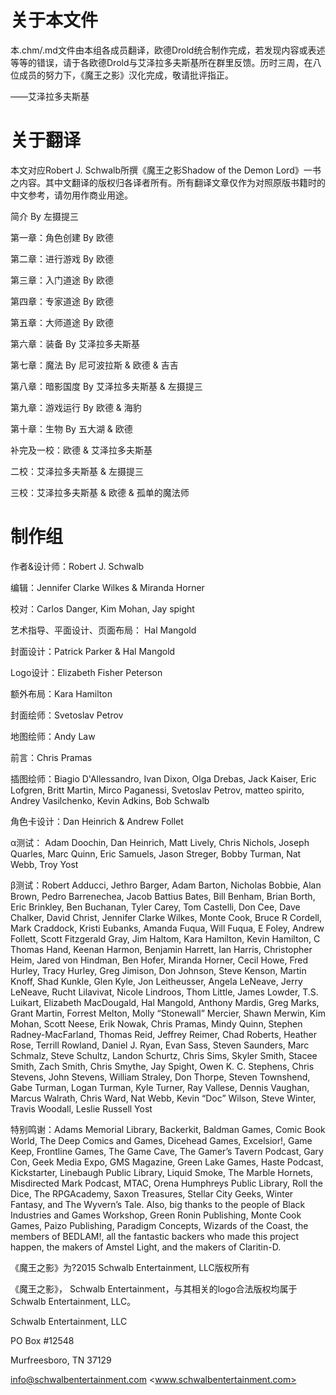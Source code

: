 # 关于本文件

本.chm/.md文件由本组各成员翻译，欧德Drold统合制作完成，若发现内容或表述等等的错误，请于各欧德Drold与艾泽拉多夫斯基所在群里反馈。历时三周，在八位成员的努力下，《魔王之影》汉化完成，敬请批评指正。

——艾泽拉多夫斯基

# 关于翻译

本文对应Robert J. Schwalb所撰《魔王之影Shadow of the Demon Lord》一书之内容。其中文翻译的版权归各译者所有。所有翻译文章仅作为对照原版书籍时的中文参考，请勿用作商业用途。

简介 By 左摄提三

第一章：角色创建 By 欧德

第二章：进行游戏 By 欧德

第三章：入门道途 By 欧德

第四章：专家道途 By 欧德

第五章：大师道途 By 欧德

第六章：装备 By 艾泽拉多夫斯基

第七章：魔法 By 尼可波拉斯 & 欧德 & 吉吉

第八章：暗影国度 By 艾泽拉多夫斯基 & 左摄提三

第九章：游戏运行 By 欧德 & 海豹

第十章：生物 By 五大湖 & 欧德

补完及一校：欧德 & 艾泽拉多夫斯基

二校：艾泽拉多夫斯基 & 左摄提三

三校：艾泽拉多夫斯基 & 欧德 & 孤单的魔法师

# 制作组

作者&设计师：Robert J. Schwalb

编辑：Jennifer Clarke Wilkes & Miranda Horner

校对：Carlos Danger, Kim Mohan, Jay spight

艺术指导、平面设计、页面布局： Hal Mangold

封面设计：Patrick Parker & Hal Mangold

Logo设计：Elizabeth Fisher Peterson

额外布局：Kara Hamilton

封面绘师：Svetoslav Petrov

地图绘师：Andy Law

前言：Chris Pramas

插图绘师：Biagio D'Allessandro, Ivan Dixon, Olga Drebas, Jack Kaiser, Eric Lofgren, Britt Martin, Mirco Paganessi, Svetoslav Petrov, matteo spirito, Andrey Vasilchenko, Kevin Adkins, Bob Schwalb

角色卡设计：Dan Heinrich & Andrew Follet

α测试： Adam Doochin, Dan Heinrich, Matt Lively, Chris Nichols, Joseph Quarles, Marc Quinn, Eric Samuels, Jason Streger, Bobby Turman, Nat Webb, Troy Yost

β测试：Robert Adducci, Jethro Barger, Adam Barton, Nicholas Bobbie, Alan Brown, Pedro Barrenechea, Jacob Battius Bates, Bill Benham, Brian Borth, Eric Brinkley, Ben Buchanan, Tyler Carey, Tom Castelli, Don Cee, Dave Chalker, David Christ, Jennifer Clarke Wilkes, Monte Cook, Bruce R Cordell, Mark Craddock, Kristi Eubanks, Amanda Fuqua, Will Fuqua, E Foley, Andrew Follett, Scott Fitzgerald Gray, Jim Haltom, Kara Hamilton, Kevin Hamilton, C Thomas Hand, Keenan Harmon, Benjamin Harrett, Ian Harris, Christopher Heim, Jared von Hindman, Ben Hofer, Miranda Horner, Cecil Howe, Fred Hurley, Tracy Hurley, Greg Jimison, Don Johnson, Steve Kenson, Martin Knoff, Shad Kunkle, Glen Kyle, Jon Leitheusser, Angela LeNeave, Jerry LeNeave, Rucht Lilavivat, Nicole Lindroos, Thom Little, James Lowder, T.S. Luikart, Elizabeth MacDougald, Hal Mangold, Anthony Mardis, Greg Marks, Grant Martin, Forrest Melton, Molly “Stonewall” Mercier, Shawn Merwin, Kim Mohan, Scott Neese, Erik Nowak, Chris Pramas, Mindy Quinn, Stephen Radney-MacFarland, Thomas Reid, Jeffrey Reimer, Chad Roberts, Heather Rose, Terrill Rowland, Daniel J. Ryan, Evan Sass, Steven Saunders, Marc Schmalz, Steve Schultz, Landon Schurtz, Chris Sims, Skyler Smith, Stacee Smith, Zach Smith, Chris Smythe, Jay Spight, Owen K. C. Stephens, Chris Stevens, John Stevens, William Straley, Don Thorpe, Steven Townshend, Gabe Turman, Logan Turman, Kyle Turner, Ray Vallese, Dennis Vaughan, Marcus Walrath, Chris Ward, Nat Webb, Kevin “Doc” Wilson, Steve Winter, Travis Woodall, Leslie Russell Yost

特别鸣谢：Adams Memorial Library, Backerkit, Baldman Games, Comic Book World, The Deep Comics and Games, Dicehead Games, Excelsior!, Game Keep, Frontline Games, The Game Cave, The Gamer’s Tavern Podcast, Gary Con, Geek Media Expo, GMS Magazine, Green Lake Games, Haste Podcast, Kickstarter, Linebaugh Public Library, Liquid Smoke, The Marble Hornets, Misdirected Mark Podcast, MTAC, Orena Humphreys Public Library, Roll the Dice, The RPGAcademy, Saxon Treasures, Stellar City Geeks, Winter Fantasy, and The Wyvern’s Tale. Also, big thanks to the people of Black Industries and Games Workshop, Green Ronin Publishing, Monte Cook Games, Paizo Publishing, Paradigm Concepts, Wizards of the Coast, the members of BEDLAM!, all the fantastic backers who made this project happen, the makers of Amstel Light, and the makers of Claritin-D.

《魔王之影》为?2015 Schwalb Entertainment, LLC版权所有

《魔王之影》， Schwalb Entertainment，与其相关的logo合法版权均属于Schwalb Entertainment, LLC。

Schwalb Entertainment, LLC

PO Box #12548

Murfreesboro, TN 37129

<info@schwalbentertainment.com> <www.schwalbentertainment.com>
